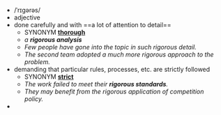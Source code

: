 - /ˈrɪɡərəs/
- adjective
- done carefully and with ==a lot of attention to detail==
	- SYNONYM [**thorough**](https://www.oxfordlearnersdictionaries.com/definition/english/thorough)
	- *a ***rigorous analysis****
	- *Few people have gone into the topic in such rigorous detail.*
	- *The second team adopted a much more rigorous approach to the problem.*
- demanding that particular rules, processes, etc. are strictly followed
	- SYNONYM [**strict**](https://www.oxfordlearnersdictionaries.com/definition/english/strict)
	- *The work failed to meet their ***rigorous standards***.*
	- *They may benefit from the rigorous application of competition policy.*
-